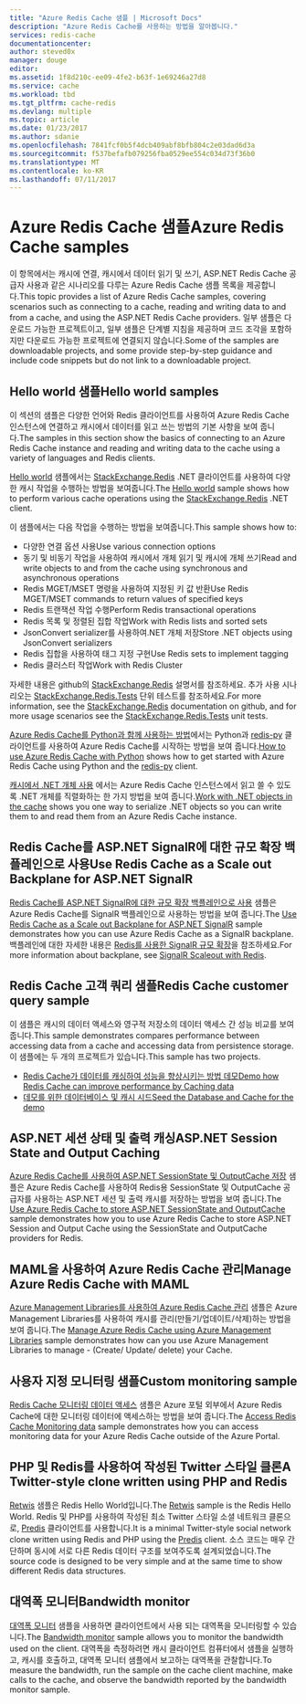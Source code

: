 ```yaml
---
title: "Azure Redis Cache 샘플 | Microsoft Docs"
description: "Azure Redis Cache를 사용하는 방법을 알아봅니다."
services: redis-cache
documentationcenter: 
author: steved0x
manager: douge
editor: 
ms.assetid: 1f8d210c-ee09-4fe2-b63f-1e69246a27d8
ms.service: cache
ms.workload: tbd
ms.tgt_pltfrm: cache-redis
ms.devlang: multiple
ms.topic: article
ms.date: 01/23/2017
ms.author: sdanie
ms.openlocfilehash: 7841fcf0b5f4dcb409abf8bfb804c2e03dad6d3a
ms.sourcegitcommit: f537befafb079256fba0529ee554c034d73f36b0
ms.translationtype: MT
ms.contentlocale: ko-KR
ms.lasthandoff: 07/11/2017
---
```

# <a name="azure-redis-cache-samples"></a><span data-ttu-id="3b253-103">Azure Redis Cache 샘플</span><span class="sxs-lookup"><span data-stu-id="3b253-103">Azure Redis Cache samples</span></span>
<span data-ttu-id="3b253-104">이 항목에서는 캐시에 연결, 캐시에서 데이터 읽기 및 쓰기, ASP.NET Redis Cache 공급자 사용과 같은 시나리오를 다루는 Azure Redis Cache 샘플 목록을 제공합니다.</span><span class="sxs-lookup"><span data-stu-id="3b253-104">This topic provides a list of Azure Redis Cache samples, covering scenarios such as connecting to a cache, reading and writing data to and from a cache, and using the ASP.NET Redis Cache providers.</span></span> <span data-ttu-id="3b253-105">일부 샘플은 다운로드 가능한 프로젝트이고, 일부 샘플은 단계별 지침을 제공하며 코드 조각을 포함하지만 다운로드 가능한 프로젝트에 연결되지 않습니다.</span><span class="sxs-lookup"><span data-stu-id="3b253-105">Some of the samples are downloadable projects, and some provide step-by-step guidance and include code snippets but do not link to a downloadable project.</span></span>

## <a name="hello-world-samples"></a><span data-ttu-id="3b253-106">Hello world 샘플</span><span class="sxs-lookup"><span data-stu-id="3b253-106">Hello world samples</span></span>
<span data-ttu-id="3b253-107">이 섹션의 샘플은 다양한 언어와 Redis 클라이언트를 사용하여 Azure Redis Cache 인스턴스에 연결하고 캐시에서 데이터를 읽고 쓰는 방법의 기본 사항을 보여 줍니다.</span><span class="sxs-lookup"><span data-stu-id="3b253-107">The samples in this section show the basics of connecting to an Azure Redis Cache instance and reading and writing data to the cache using a variety of languages and Redis clients.</span></span>

<span data-ttu-id="3b253-108">[Hello world](https://github.com/rustd/RedisSamples/tree/master/HelloWorld) 샘플에서는 [StackExchange.Redis](https://github.com/StackExchange/StackExchange.Redis) .NET 클라이언트를 사용하여 다양한 캐시 작업을 수행하는 방법을 보여줍니다.</span><span class="sxs-lookup"><span data-stu-id="3b253-108">The [Hello world](https://github.com/rustd/RedisSamples/tree/master/HelloWorld) sample shows how to perform various cache operations using the [StackExchange.Redis](https://github.com/StackExchange/StackExchange.Redis) .NET client.</span></span>

<span data-ttu-id="3b253-109">이 샘플에서는 다음 작업을 수행하는 방법을 보여줍니다.</span><span class="sxs-lookup"><span data-stu-id="3b253-109">This sample shows how to:</span></span>

* <span data-ttu-id="3b253-110">다양한 연결 옵션 사용</span><span class="sxs-lookup"><span data-stu-id="3b253-110">Use various connection options</span></span>
* <span data-ttu-id="3b253-111">동기 및 비동기 작업을 사용하여 캐시에서 개체 읽기 및 캐시에 개체 쓰기</span><span class="sxs-lookup"><span data-stu-id="3b253-111">Read and write objects to and from the cache using synchronous and asynchronous operations</span></span>
* <span data-ttu-id="3b253-112">Redis MGET/MSET 명령을 사용하여 지정된 키 값 반환</span><span class="sxs-lookup"><span data-stu-id="3b253-112">Use Redis MGET/MSET commands to return values of specified keys</span></span>
* <span data-ttu-id="3b253-113">Redis 트랜잭션 작업 수행</span><span class="sxs-lookup"><span data-stu-id="3b253-113">Perform Redis transactional operations</span></span>
* <span data-ttu-id="3b253-114">Redis 목록 및 정렬된 집합 작업</span><span class="sxs-lookup"><span data-stu-id="3b253-114">Work with Redis lists and sorted sets</span></span>
* <span data-ttu-id="3b253-115">JsonConvert serializer를 사용하여.NET 개체 저장</span><span class="sxs-lookup"><span data-stu-id="3b253-115">Store .NET objects using JsonConvert serializers</span></span>
* <span data-ttu-id="3b253-116">Redis 집합을 사용하여 태그 지정 구현</span><span class="sxs-lookup"><span data-stu-id="3b253-116">Use Redis sets to implement tagging</span></span>
* <span data-ttu-id="3b253-117">Redis 클러스터 작업</span><span class="sxs-lookup"><span data-stu-id="3b253-117">Work with Redis Cluster</span></span>

<span data-ttu-id="3b253-118">자세한 내용은 github의 [StackExchange.Redis](https://github.com/StackExchange/StackExchange.Redis) 설명서를 참조하세요. 추가 사용 시나리오는 [StackExchange.Redis.Tests](https://github.com/StackExchange/StackExchange.Redis/tree/master/StackExchange.Redis.Tests) 단위 테스트를 참조하세요.</span><span class="sxs-lookup"><span data-stu-id="3b253-118">For more information, see the [StackExchange.Redis](https://github.com/StackExchange/StackExchange.Redis) documentation on github, and for more usage scenarios see the [StackExchange.Redis.Tests](https://github.com/StackExchange/StackExchange.Redis/tree/master/StackExchange.Redis.Tests) unit tests.</span></span>

<span data-ttu-id="3b253-119">[Azure Redis Cache를 Python과 함께 사용하는 방법](cache-python-get-started.md)에서는 Python과 [redis-py](https://github.com/andymccurdy/redis-py) 클라이언트를 사용하여 Azure Redis Cache를 시작하는 방법을 보여 줍니다.</span><span class="sxs-lookup"><span data-stu-id="3b253-119">[How to use Azure Redis Cache with Python](cache-python-get-started.md) shows how to get started with Azure Redis Cache using Python and the [redis-py](https://github.com/andymccurdy/redis-py) client.</span></span>

<span data-ttu-id="3b253-120">[캐시에서 .NET 개체 사용](cache-dotnet-how-to-use-azure-redis-cache.md#work-with-net-objects-in-the-cache) 에서는 Azure Redis Cache 인스턴스에서 읽고 쓸 수 있도록 .NET 개체를 직렬화하는 한 가지 방법을 보여 줍니다.</span><span class="sxs-lookup"><span data-stu-id="3b253-120">[Work with .NET objects in the cache](cache-dotnet-how-to-use-azure-redis-cache.md#work-with-net-objects-in-the-cache) shows you one way to serialize .NET objects so you can write them to and read them from an Azure Redis Cache instance.</span></span> 

## <a name="use-redis-cache-as-a-scale-out-backplane-for-aspnet-signalr"></a><span data-ttu-id="3b253-121">Redis Cache를 ASP.NET SignalR에 대한 규모 확장 백플레인으로 사용</span><span class="sxs-lookup"><span data-stu-id="3b253-121">Use Redis Cache as a Scale out Backplane for ASP.NET SignalR</span></span>
<span data-ttu-id="3b253-122">[Redis Cache를 ASP.NET SignalR에 대한 규모 확장 백플레인으로 사용](https://github.com/rustd/RedisSamples/tree/master/RedisAsSignalRBackplane) 샘플은 Azure Redis Cache를 SignalR 백플레인으로 사용하는 방법을 보여 줍니다.</span><span class="sxs-lookup"><span data-stu-id="3b253-122">The [Use Redis Cache as a Scale out Backplane for ASP.NET SignalR](https://github.com/rustd/RedisSamples/tree/master/RedisAsSignalRBackplane) sample demonstrates how you can use Azure Redis Cache as a SignalR backplane.</span></span> <span data-ttu-id="3b253-123">백플레인에 대한 자세한 내용은 [Redis를 사용한 SignalR 규모 확장](http://www.asp.net/signalr/overview/performance/scaleout-with-redis)을 참조하세요.</span><span class="sxs-lookup"><span data-stu-id="3b253-123">For more information about backplane, see [SignalR Scaleout with Redis](http://www.asp.net/signalr/overview/performance/scaleout-with-redis).</span></span>

## <a name="redis-cache-customer-query-sample"></a><span data-ttu-id="3b253-124">Redis Cache 고객 쿼리 샘플</span><span class="sxs-lookup"><span data-stu-id="3b253-124">Redis Cache customer query sample</span></span>
<span data-ttu-id="3b253-125">이 샘플은 캐시의 데이터 액세스와 영구적 저장소의 데이터 액세스 간 성능 비교를 보여 줍니다.</span><span class="sxs-lookup"><span data-stu-id="3b253-125">This sample demonstrates compares performance between accessing data from a cache and accessing data from persistence storage.</span></span> <span data-ttu-id="3b253-126">이 샘플에는 두 개의 프로젝트가 있습니다.</span><span class="sxs-lookup"><span data-stu-id="3b253-126">This sample has two projects.</span></span>

* [<span data-ttu-id="3b253-127">Redis Cache가 데이터를 캐싱하여 성능을 향상시키는 방법 데모</span><span class="sxs-lookup"><span data-stu-id="3b253-127">Demo how Redis Cache can improve performance by Caching data</span></span>](https://github.com/rustd/RedisSamples/tree/master/RedisCacheCustomerQuerySample)
* [<span data-ttu-id="3b253-128">데모를 위한 데이터베이스 및 캐시 시드</span><span class="sxs-lookup"><span data-stu-id="3b253-128">Seed the Database and Cache for the demo</span></span>](https://github.com/rustd/RedisSamples/tree/master/SeedCacheForCustomerQuerySample)

## <a name="aspnet-session-state-and-output-caching"></a><span data-ttu-id="3b253-129">ASP.NET 세션 상태 및 출력 캐싱</span><span class="sxs-lookup"><span data-stu-id="3b253-129">ASP.NET Session State and Output Caching</span></span>
<span data-ttu-id="3b253-130">[Azure Redis Cache를 사용하여 ASP.NET SessionState 및 OutputCache 저장](https://github.com/rustd/RedisSamples/tree/master/SessionState_OutputCaching) 샘플은 Azure Redis Cache를 사용하여 Redis용 SessionState 및 OutputCache 공급자를 사용하는 ASP.NET 세션 및 출력 캐시를 저장하는 방법을 보여 줍니다.</span><span class="sxs-lookup"><span data-stu-id="3b253-130">The [Use Azure Redis Cache to store ASP.NET SessionState and OutputCache](https://github.com/rustd/RedisSamples/tree/master/SessionState_OutputCaching) sample demonstrates how you to use Azure Redis Cache to store ASP.NET Session and Output Cache using the SessionState and OutputCache providers for Redis.</span></span>

## <a name="manage-azure-redis-cache-with-maml"></a><span data-ttu-id="3b253-131">MAML을 사용하여 Azure Redis Cache 관리</span><span class="sxs-lookup"><span data-stu-id="3b253-131">Manage Azure Redis Cache with MAML</span></span>
<span data-ttu-id="3b253-132">[Azure Management Libraries를 사용하여 Azure Redis Cache 관리](https://github.com/rustd/RedisSamples/tree/master/ManageCacheUsingMAML) 샘플은 Azure Management Libraries를 사용하여 캐시를 관리(만들기/업데이트/삭제)하는 방법을 보여 줍니다.</span><span class="sxs-lookup"><span data-stu-id="3b253-132">The [Manage Azure Redis Cache using Azure Management Libraries](https://github.com/rustd/RedisSamples/tree/master/ManageCacheUsingMAML) sample demonstrates how can you use Azure Management Libraries to manage - (Create/ Update/ delete) your Cache.</span></span> 

## <a name="custom-monitoring-sample"></a><span data-ttu-id="3b253-133">사용자 지정 모니터링 샘플</span><span class="sxs-lookup"><span data-stu-id="3b253-133">Custom monitoring sample</span></span>
<span data-ttu-id="3b253-134">[Redis Cache 모니터링 데이터 액세스](https://github.com/rustd/RedisSamples/tree/master/CustomMonitoring) 샘플은 Azure 포털 외부에서 Azure Redis Cache에 대한 모니터링 데이터에 액세스하는 방법을 보여 줍니다.</span><span class="sxs-lookup"><span data-stu-id="3b253-134">The [Access Redis Cache Monitoring data](https://github.com/rustd/RedisSamples/tree/master/CustomMonitoring) sample demonstrates how you can access monitoring data for your Azure Redis Cache outside of the Azure Portal.</span></span>

## <a name="a-twitter-style-clone-written-using-php-and-redis"></a><span data-ttu-id="3b253-135">PHP 및 Redis를 사용하여 작성된 Twitter 스타일 클론</span><span class="sxs-lookup"><span data-stu-id="3b253-135">A Twitter-style clone written using PHP and Redis</span></span>
<span data-ttu-id="3b253-136">[Retwis](https://github.com/SyntaxC4-MSFT/retwis) 샘플은 Redis Hello World입니다.</span><span class="sxs-lookup"><span data-stu-id="3b253-136">The [Retwis](https://github.com/SyntaxC4-MSFT/retwis) sample is the Redis Hello World.</span></span> <span data-ttu-id="3b253-137">Redis 및 PHP를 사용하여 작성된 최소 Twitter 스타일 소셜 네트워크 클론으로, [Predis](https://github.com/nrk/predis) 클라이언트를 사용합니다.</span><span class="sxs-lookup"><span data-stu-id="3b253-137">It is a minimal Twitter-style social network clone written using Redis and PHP using the [Predis](https://github.com/nrk/predis) client.</span></span> <span data-ttu-id="3b253-138">소스 코드는 매우 간단하며 동시에 서로 다른 Redis 데이터 구조를 보여주도록 설계되었습니다.</span><span class="sxs-lookup"><span data-stu-id="3b253-138">The source code is designed to be very simple and at the same time to show different Redis data structures.</span></span>

## <a name="bandwidth-monitor"></a><span data-ttu-id="3b253-139">대역폭 모니터</span><span class="sxs-lookup"><span data-stu-id="3b253-139">Bandwidth monitor</span></span>
<span data-ttu-id="3b253-140">[대역폭 모니터](https://github.com/JonCole/SampleCode/tree/master/BandWidthMonitor) 샘플을 사용하면 클라이언트에서 사용 되는 대역폭을 모니터링할 수 있습니다.</span><span class="sxs-lookup"><span data-stu-id="3b253-140">The [Bandwidth monitor](https://github.com/JonCole/SampleCode/tree/master/BandWidthMonitor) sample allows you to monitor the bandwidth used on the client.</span></span> <span data-ttu-id="3b253-141">대역폭을 측정하려면 캐시 클라이언트 컴퓨터에서 샘플을 실행하고, 캐시를 호출하고, 대역폭 모니터 샘플에서 보고하는 대역폭을 관찰합니다.</span><span class="sxs-lookup"><span data-stu-id="3b253-141">To measure the bandwidth, run the sample on the cache client machine, make calls to the cache, and observe the bandwidth reported by the bandwidth monitor sample.</span></span>


